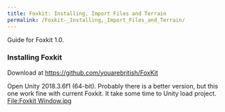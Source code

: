 ```yaml
---
title: Foxkit: Installing, Import Files and Terrain
permalink: /Foxkit-_Installing,_Import_Files_and_Terrain/
---
```


Guide for Foxkit 1.0.



### Installing Foxkit

Download at <https://github.com/youarebritish/FoxKit>

Open Unity 2018.3.6f1 (64-bit). Probably there is a better version, but
this one work fine with current Foxkit. It take some time to Unity load
project. [<File:Foxkit> Window.jpg](/File:Foxkit_Window.jpg "wikilink")